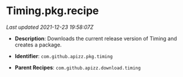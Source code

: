 # Timing.pkg.recipe

_Last updated 2021-12-23 19:58:07Z_

- **Description**: Downloads the current release version of Timing and creates a package.

- **Identifier**: `com.github.apizz.pkg.timing`

- **Parent Recipes**: `com.github.apizz.download.timing`